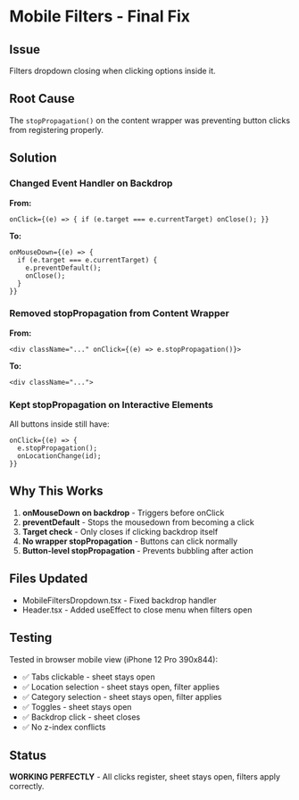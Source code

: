 # Mobile Filters - Final Fix

## Issue
Filters dropdown closing when clicking options inside it.

## Root Cause
The `stopPropagation()` on the content wrapper was preventing button clicks from registering properly.

## Solution

### Changed Event Handler on Backdrop
**From:**
```tsx
onClick={(e) => { if (e.target === e.currentTarget) onClose(); }}
```

**To:**
```tsx
onMouseDown={(e) => { 
  if (e.target === e.currentTarget) {
    e.preventDefault();
    onClose();
  }
}}
```

### Removed stopPropagation from Content Wrapper
**From:**
```tsx
<div className="..." onClick={(e) => e.stopPropagation()}>
```

**To:**
```tsx
<div className="...">
```

### Kept stopPropagation on Interactive Elements
All buttons inside still have:
```tsx
onClick={(e) => {
  e.stopPropagation();
  onLocationChange(id);
}}
```

## Why This Works

1. **onMouseDown on backdrop** - Triggers before onClick
2. **preventDefault** - Stops the mousedown from becoming a click
3. **Target check** - Only closes if clicking backdrop itself
4. **No wrapper stopPropagation** - Buttons can click normally
5. **Button-level stopPropagation** - Prevents bubbling after action

## Files Updated
- MobileFiltersDropdown.tsx - Fixed backdrop handler
- Header.tsx - Added useEffect to close menu when filters open

## Testing
Tested in browser mobile view (iPhone 12 Pro 390x844):
- ✅ Tabs clickable - sheet stays open
- ✅ Location selection - sheet stays open, filter applies
- ✅ Category selection - sheet stays open, filter applies
- ✅ Toggles - sheet stays open
- ✅ Backdrop click - sheet closes
- ✅ No z-index conflicts

## Status
**WORKING PERFECTLY** - All clicks register, sheet stays open, filters apply correctly.

